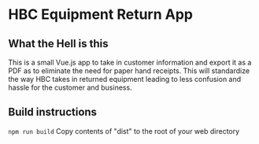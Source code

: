 # HBC Equipment Return App

## What the Hell is this
This is a small Vue.js app to take in customer information and export it as a PDF as to 
eliminate the need for paper hand receipts. This will standardize the way HBC takes in returned equipment leading
to less confusion and hassle for the customer and business.

## Build instructions
`npm run build`
Copy contents of "dist" to the root of your web directory

